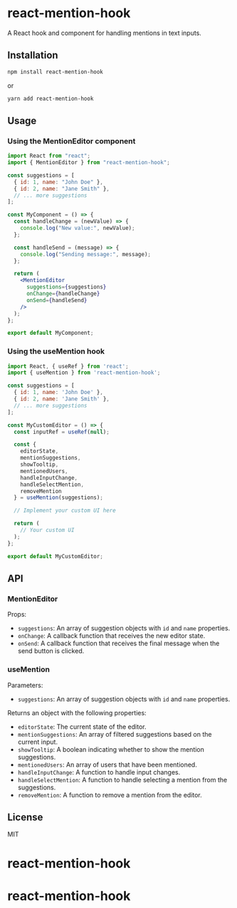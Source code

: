 # react-mention-hook

A React hook and component for handling mentions in text inputs.

## Installation

```bash
npm install react-mention-hook
```

or

```bash
yarn add react-mention-hook
```

## Usage

### Using the MentionEditor component

```jsx
import React from "react";
import { MentionEditor } from "react-mention-hook";

const suggestions = [
  { id: 1, name: "John Doe" },
  { id: 2, name: "Jane Smith" },
  // ... more suggestions
];

const MyComponent = () => {
  const handleChange = (newValue) => {
    console.log("New value:", newValue);
  };

  const handleSend = (message) => {
    console.log("Sending message:", message);
  };

  return (
    <MentionEditor
      suggestions={suggestions}
      onChange={handleChange}
      onSend={handleSend}
    />
  );
};

export default MyComponent;
```

### Using the useMention hook

```jsx
import React, { useRef } from 'react';
import { useMention } from 'react-mention-hook';

const suggestions = [
  { id: 1, name: 'John Doe' },
  { id: 2, name: 'Jane Smith' },
  // ... more suggestions
];

const MyCustomEditor = () => {
  const inputRef = useRef(null);

  const {
    editorState,
    mentionSuggestions,
    showTooltip,
    mentionedUsers,
    handleInputChange,
    handleSelectMention,
    removeMention
  } = useMention(suggestions);

  // Implement your custom UI here

  return (
    // Your custom UI
  );
};

export default MyCustomEditor;
```

## API

### MentionEditor

Props:

- `suggestions`: An array of suggestion objects with `id` and `name` properties.
- `onChange`: A callback function that receives the new editor state.
- `onSend`: A callback function that receives the final message when the send button is clicked.

### useMention

Parameters:

- `suggestions`: An array of suggestion objects with `id` and `name` properties.

Returns an object with the following properties:

- `editorState`: The current state of the editor.
- `mentionSuggestions`: An array of filtered suggestions based on the current input.
- `showTooltip`: A boolean indicating whether to show the mention suggestions.
- `mentionedUsers`: An array of users that have been mentioned.
- `handleInputChange`: A function to handle input changes.
- `handleSelectMention`: A function to handle selecting a mention from the suggestions.
- `removeMention`: A function to remove a mention from the editor.

## License

MIT
# react-mention-hook
# react-mention-hook

